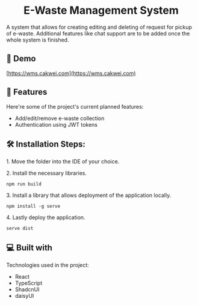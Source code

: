 <h1 align="center" id="title">E-Waste Management System</h1>

<p id="description">A system that allows for creating editing and deleting of request for pickup of e-waste. Additional features like chat support are to be added once the whole system is finished.</p>

<h2>🚀 Demo</h2>

[https://wms.cakwei.com](https://wms.cakwei.com)

  
  
<h2>🧐 Features</h2>

Here're some of the project's current planned features:

*   Add/edit/remove e-waste collection
*   Authentication using JWT tokens

<h2>🛠️ Installation Steps:</h2>

<p>1. Move the folder into the IDE of your choice.</p>

<p>2. Install the necessary libraries.</p>

```
npm run build
```

<p>3. Install a library that allows deployment of the application locally.</p>

```
npm install -g serve
```

<p>4. Lastly deploy the application.</p>

```
serve dist
```

  
  
<h2>💻 Built with</h2>

Technologies used in the project:

*   React
*   TypeScript
*   ShadcnUI
*   daisyUI
